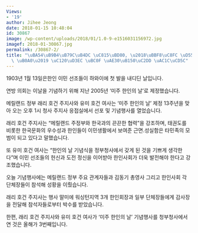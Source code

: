 ```yaml
---
Views:
- '19'
author: Jihee Jeong
date: 2018-01-15 10:48:04
id: 30867
image: /wp-content/uploads/2018/01/1.0-9-e1516031156972.jpg
imagef: 2018-01-30867.jpg
permalink: /30867-2/
title: "\uBA54\uB9B4\uB79C\uB4DC \uC815\uBD80, \u2018\uBBF8\uC8FC \uD55C\uC778\uC758\
  \ \uB0A0\u2019 \uC120\uD3EC \uBC0F \uAE30\uB150\uC2DD \uAC1C\uCD5C"
---
```


1903년 1월 13일은한인 이민 선조들이 하와이에 첫 발을 내디딘 날입니다.

연방 의회는 이날을 기념하기 위해 지난 2005년 ‘미주 한인의 날’로 제정했습니다.

메릴랜드 정부 래리 호건 주지사와 유미 호건 여사는 ‘미주 한인의 날’ 제정 13주년을 맞아 오는 오후 1시 청사 주지사 응접실에서 선포 및 기념행사를 열었습니다.

래리 호건 주지사는 “메릴랜드 주정부와 한국과의 끈끈한 협력”을 강조하며, 태권도를 비롯한 한국문화의 우수성과 한인들이 이민생활에서 보여준 근면.성실함은 타민족의 모범이 되고 있다고 말했습니다.

또 유미 호건 여사는 “한인의 날 기념식을 정부청사에서 갖게 된 것을 기쁘게 생각한다”며 이민 선조들의 헌신과 도전 정신을 이어받아 한인사회가 더욱 발전해야 한다고 강조했습니다.

오늘 기념행사에는 메릴랜드 정부 주요 관계자들과 김동기 총영사 그리고 한인사회 각 단체장들이 참석해 성황을 이뤘습니다.

래리 호건 주지사는 행사 말미에 워싱턴지역 3개 한인회장과 일부 단체장들에게 감사장을 전달해 참석자들로부터 박수를 받았습니다.

한편, 래리 호건 주지사와 유미 호건 여사가 ‘미주 한인의 날’ 기념행사를 청부청사에서 연 것은 올해가 3번째입니다.
